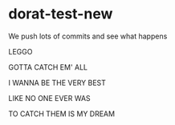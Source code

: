 # dorat-test-new

We push lots of commits and see what happens

LEGGO

GOTTA CATCH EM' ALL

I WANNA BE THE VERY BEST 

LIKE NO ONE EVER WAS

TO CATCH THEM IS MY DREAM
